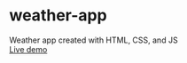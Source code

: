 # weather-app
Weather app created with HTML, CSS, and JS  
[Live demo](https://beterbread.github.io/weather-app/)

